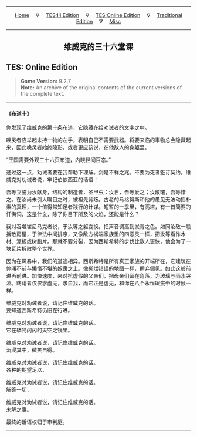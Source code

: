 
---

<!-- Jekyll Page Links -->

<center>
<a href="../../../../index.html">Home</a>
&emsp;&nabla;&emsp;
<a href="../../../index-tes3.html">TES:III Edition</a>
&emsp;&nabla;&emsp;
<a href="../../../index-teso.html">TES:Online Edition</a>
&emsp;&nabla;&emsp;
<a href="../../../index-traditional.html">Traditional Edition</a>
&emsp;&nabla;&emsp;
<a href="../../../index-misc.html">Misc</a>
</center>

<!-- Markdown Body Below: -->

---

<center>
<h2><span style="font-family:SimSun">维威克的三十六堂课</span></h2>
</center>

## TES: Online Edition

> __Game Version:__ 9.2.7\
> __Note:__ An archive of the original contents of the current versions of the complete text.

---

#### 《布道十》

你发现了维威克的第十条布道，它隐藏在给劝诫者的文字之中。

唤灵者应举起未持一物的左手，表明自己不需要武器。将要来临的事物总会隐藏起来，因此唤灵者始终隐形，或者更应该说，在他敌人的身躯里。

“王国需要外观三十六页布道，内晓世间百态。”

通过这一点，劝诫者要在我帮助下理解。剑是不祥之兆。不要为死者签订契约。维威克对劝诫者说，牢记伯依西亚的话语：

吾等立誓为汝献身，结构的制造者，圣甲虫：汝世，吾等爱之；汝敝氅，吾等惜之。在汝尚未引人瞩目之时，被祖先背叛。古老的马格努斯和他的愚见无法动摇朴素的真理，一个值得常知足者践行的计谋。短暂的一季里，有高塔，有一首简要的忏悔词，这是什么，除了你目下所及的火焰，还能是什么？

我对吞噬崔尼马克者说，于汝等之躯变换。把声音调高到淤青之色。如同汝敌一般拆散房屋，于律法中间排序，又像敌方祸端家族里的四恶灵一样，把汝等看作木材、泥板或树脂片。那就不要分裂，因为西斯希特的步伐比敌人更快，他会为了一块瓦片拆散整个世界。

因为在风暴中，我们的道途相异。西斯希特是所有真正家族的开端所在，它建筑在停滞不前与懒惰不堪的奴隶之上。像撕烂错误的地图一样，摒弃偏见。如此这般前进再前进。加快速度，来对抗虚假的父亲们，把母亲们留在角落，为玻璃与雨水哭泣。踌躇者仅仅求虚无，求自我，而它正是虚无，和你在八个永恒瑕疵中的时候一样。

维威克对劝诫者说，请记住维威克的话。\
要知道西斯希特仍旧在行进。

维威克对劝诫者说，请记住维威克的话。\
它在磷光闪闪的天空之镜里。

维威克对劝诫者说，请记住维威克的话。\
沉浸其中，微笑自得。

维威克对劝诫者说，请记住维威克的话。\
各种的期望足以，

维威克对劝诫者说，请记住维威克的话。\
解答一切，

维威克对劝诫者说，请记住维威克的话。\
未解之事。

最终的话语权归于审判庭。

---
